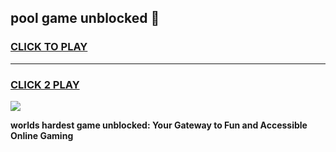 
## pool game unblocked 👋
<h3>
<a href="https://premium.freeplayer.one?title=pool_game_unblocked&ref=13F">CLICK TO PLAY</a></h3>
<hr>

<h3>
<a href="https://premium.freeplayer.one?title=pool_game_unblocked&ref=13F">CLICK 2 PLAY</a>
  
</h3>

<a href="https://premium.freeplayer.one?title=pool_game_unblocked&ref=12F/"><img src="https://clearcache.store/games.png"></a>


**worlds hardest game unblocked: Your Gateway to Fun and Accessible Online Gaming**
